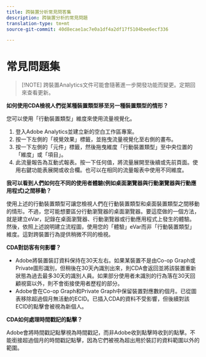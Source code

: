 ```yaml
---
title: 跨裝置分析常見問答集
description: 跨裝置分析的常見問題
translation-type: tm+mt
source-git-commit: 40d8ecae1ac7e0a1df4a2df17f5104bee6ecf336

---
```



# 常見問題集

> [!NOTE] 跨裝置Analytics文件可能會隨著進一步開發功能而變更。定期回來查看更新。

**如何使用CDA檢視人們從某種裝置類型移至另一種裝置類型的情形？**

您可以使用「行動裝置類型」維度來使用流量視覺化。

1. 登入Adobe Analytics並建立新的空白工作區專案。
2. 按一下左側的「視覺效果」標籤，並拖曳流量視覺化至右側的畫布。
3. 按一下左側的「元件」標籤，然後拖曳維度「行動裝置類型」至中央位置的「維度」或「項目」。
4. 此流量報告為互動式報表。按一下任何值，將流量展開至後續或先前頁面。使用右鍵功能表展開或收合欄。也可以在相同的流量報表中使用不同維度。

**我可以看到人們如何在不同的使用者體驗(例如桌面瀏覽器與行動瀏覽器與行動應用程式)之間移動？**

使用上述的行動裝置類型可讓您檢視人們在行動裝置類型和桌面裝置類型之間移動的情形。不過，您可能想要區分行動瀏覽器的桌面瀏覽器。要這麼做的一個方法，就是建立eVar，記錄在桌面瀏覽器、行動瀏覽器或行動應用程式上發生的體驗。然後，依照上述說明建立流程圖，使用您的「體驗」eVar而非「行動裝置類型」維度。這對跨裝置行為提供稍微不同的檢視。

**CDA對訪客有何影響？**

* Adobe將裝置裝訂資料保持在30天左右。如果某裝置不是由Co-op Graph或Private圖形識別，但稍後在30天內識別出來，則CDA會返回並將該裝置重新狀態為過去最多30天的識別人員。如果部分使用者未識別的行為落在30天回顧視窗以外，則不會銜接使用者歷程的部分。
* Adobe會在Co-op Graph和Private Graph中保留裝置對應數約個月。已從圖表移除超過個月無活動的ECID。已插入CDA的資料不受影響，但後續對該ECID的點擊會被視為新個人。

**CDA如何處理時間戳記的點擊？**

Adobe會將時間戳記點擊視為時間戳記，而非Adobe收到點擊時收到的點擊。不能銜接超過個月的時間戳記點擊，因為它們被視為超出用於裝訂的資料範圍以外的範圍。
